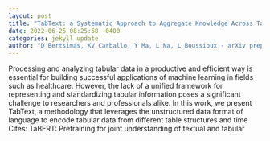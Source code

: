 ```yaml
--- 
layout: post 
title: "TabText: a Systematic Approach to Aggregate Knowledge Across Tabular Data Structures" 
date: 2022-06-25 08:25:58 -0400 
categories: jekyll update 
author: "D Bertsimas, KV Carballo, Y Ma, L Na, L Boussioux - arXiv preprint arXiv , 2022" 
--- 
```

Processing and analyzing tabular data in a productive and efficient way is essential for building successful applications of machine learning in fields such as healthcare. However, the lack of a unified framework for representing and standardizing tabular information poses a significant challenge to researchers and professionals alike. In this work, we present TabText, a methodology that leverages the unstructured data format of language to encode tabular data from different table structures and time Cites: TaBERT: Pretraining for joint understanding of textual and tabular